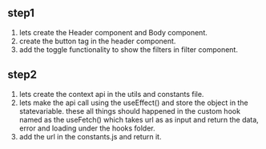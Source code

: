 ## step1

1. lets create the Header component and Body component.
2. create the button tag in the header component.
3. add the toggle functionality to show the filters in filter component.

## step2

1. lets create the context api in the utils and constants file.
2. lets make the api call using the useEffect() and store the object in the statevariable. these all things should happened in the custom hook named as the useFetch() which takes url as as input and return the data, error and loading under the hooks folder.
3. add the url in the constants.js and return it.
